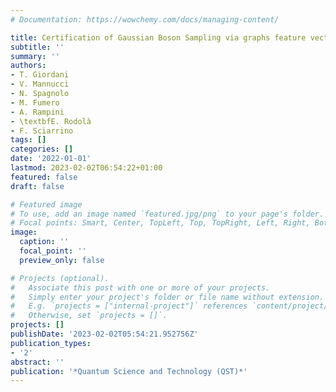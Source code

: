 ```yaml
---
# Documentation: https://wowchemy.com/docs/managing-content/

title: Certification of Gaussian Boson Sampling via graphs feature vectors and kernels
subtitle: ''
summary: ''
authors:
- T. Giordani
- V. Mannucci
- N. Spagnolo
- M. Fumero
- A. Rampini
- \textbfE. Rodolà
- F. Sciarrino
tags: []
categories: []
date: '2022-01-01'
lastmod: 2023-02-02T06:54:22+01:00
featured: false
draft: false

# Featured image
# To use, add an image named `featured.jpg/png` to your page's folder.
# Focal points: Smart, Center, TopLeft, Top, TopRight, Left, Right, BottomLeft, Bottom, BottomRight.
image:
  caption: ''
  focal_point: ''
  preview_only: false

# Projects (optional).
#   Associate this post with one or more of your projects.
#   Simply enter your project's folder or file name without extension.
#   E.g. `projects = ["internal-project"]` references `content/project/deep-learning/index.md`.
#   Otherwise, set `projects = []`.
projects: []
publishDate: '2023-02-02T05:54:21.952756Z'
publication_types:
- '2'
abstract: ''
publication: '*Quantum Science and Technology (QST)*'
---
```

